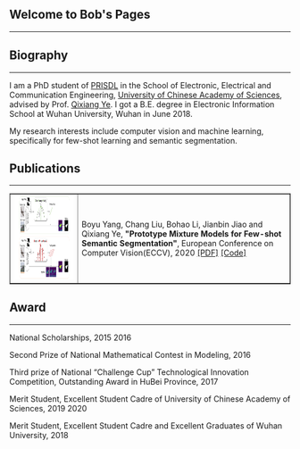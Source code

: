 ## Welcome to Bob's Pages
---

## Biography
---
I am a PhD student of [PRISDL](https://ucassdl.cn/) in the School of Electronic, Electrical and Communication Engineering, [University of Chinese Academy of Sciences](http://english.ucas.ac.cn/), advised by Prof. [Qixiang Ye](http://people.ucas.ac.cn/~0007279?language=en). I got a B.E. degree in Electronic Information School at Wuhan University, Wuhan in June 2018.

My research interests include computer vision and machine learning, specifically for few-shot learning and semantic segmentation.

## Publications
---
<table border="1">
<tr>
<td><img src="/PMMs.png"  height="150" width="500"></td>
<td>Boyu Yang, Chang Liu, Bohao Li, Jianbin Jiao and Qixiang Ye, 
<b>"Prototype Mixture Models for Few-shot Semantic Segmentation"</b>, 
European Conference on Computer Vision(ECCV), 2020 <a href="https://arxiv.org/pdf/2008.03898.pdf">[PDF]</a> <a href="https://github.com/Yang-Bob/PMMs">[Code]</a> </td>
</tr>
</table>

## Award
---
National Scholarships, 2015 2016

Second Prize of National Mathematical Contest in Modeling, 2016

Third prize of National “Challenge Cup” Technological Innovation Competition, Outstanding Award in HuBei Province, 2017

Merit Student, Excellent Student Cadre of University of Chinese Academy of Sciences, 2019 2020

Merit Student, Excellent Student Cadre and Excellent Graduates of Wuhan University, 2018







